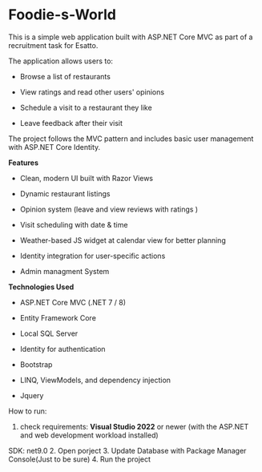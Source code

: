 # Foodie-s-World
This is a simple web application built with ASP.NET Core MVC as part of a recruitment task for Esatto.

The application allows users to:

- Browse a list of restaurants

- View ratings and read other users' opinions

- Schedule a visit to a restaurant they like

- Leave feedback after their visit

The project follows the MVC pattern and includes basic user management with ASP.NET Core Identity.

**Features**
- Clean, modern UI built with Razor Views

- Dynamic restaurant listings

- Opinion system (leave and view reviews with ratings )

- Visit scheduling with date & time

- Weather-based JS widget at calendar view for better planning 

- Identity integration for user-specific actions

- Admin managment System 


**Technologies Used**
- ASP.NET Core MVC (.NET 7 / 8)

- Entity Framework Core

- Local SQL Server

- Identity for authentication

- Bootstrap

- LINQ, ViewModels, and dependency injection

- Jquery


How to run:
1. check requirements:
**Visual Studio 2022** or newer
(with the ASP.NET and web development workload installed)

 SDK: <TargetFramework>net9.0</TargetFramework>
2. Open porject 
3. Update Database with Package Manager Console(Just to be sure)
4. Run the project


